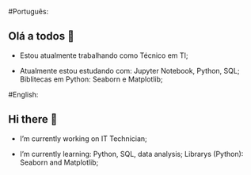 #Português:
## Olá a todos 👋

- Estou atualmente trabalhando como Técnico em TI;

- Atualmente estou estudando com:
    Jupyter Notebook, Python, SQL;
    Biblitecas em Python: Seaborn e Matplotlib;


#English:
## Hi there 👋

- I’m currently working on IT Technician;

- I’m currently learning:
    Python, SQL, data analysis;
    Librarys (Python): Seaborn and Matplotlib;
